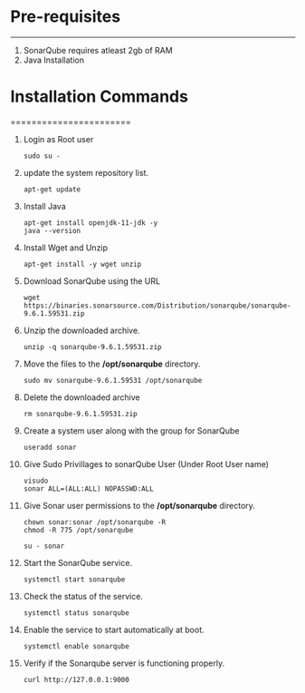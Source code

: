 # Pre-requisites
----------------
1. SonarQube requires atleast 2gb of RAM
2. Java Installation

# Installation Commands
=======================
1. Login as Root user
   ```
   sudo su -
   ```
2. update the system repository list.
   ```
   apt-get update
   ```
3. Install Java
   ```
   apt-get install openjdk-11-jdk -y
   java --version
   ```
4. Install Wget and Unzip
   ```
   apt-get install -y wget unzip
   ```
5. Download SonarQube using the URL
   ```
   wget https://binaries.sonarsource.com/Distribution/sonarqube/sonarqube-9.6.1.59531.zip
   ```
6. Unzip the downloaded archive.
   ```
   unzip -q sonarqube-9.6.1.59531.zip
   ```
7. Move the files to the **/opt/sonarqube** directory.
   ```
   sudo mv sonarqube-9.6.1.59531 /opt/sonarqube
   ```
8. Delete the downloaded archive
   ```
   rm sonarqube-9.6.1.59531.zip
   ```
9. Create a system user along with the group for SonarQube
    ```
    useradd sonar
    ```
10. Give Sudo Privillages to sonarQube User (Under Root User name)
    ```
    visudo
    sonar ALL=(ALL:ALL) NOPASSWD:ALL
    ```
11. Give Sonar user permissions to the **/opt/sonarqube** directory.
    ```
    chown sonar:sonar /opt/sonarqube -R
    chmod -R 775 /opt/sonarqube
    ```
    ```
    su - sonar
    ```
12. Start the SonarQube service.
    ```
    systemctl start sonarqube
    ```
13. Check the status of the service.
    ```
    systemctl status sonarqube
    ```
14. Enable the service to start automatically at boot.
    ```
    systemctl enable sonarqube
    ```
15. Verify if the Sonarqube server is functioning properly.
    ```
    curl http://127.0.0.1:9000
    ```
    




